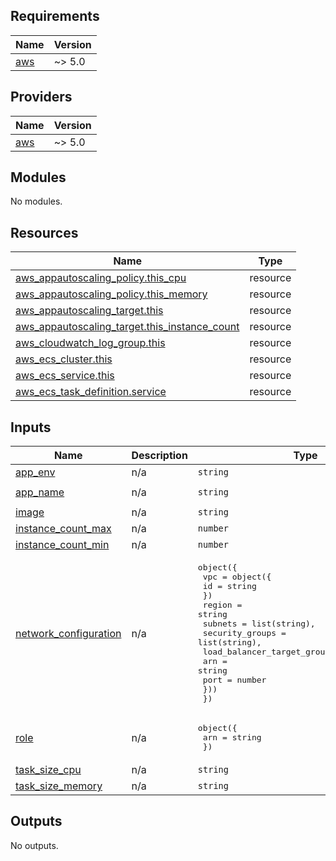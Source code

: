 <!-- BEGIN_TF_DOCS -->
## Requirements

| Name | Version |
|------|---------|
| <a name="requirement_aws"></a> [aws](#requirement\_aws) | ~> 5.0 |

## Providers

| Name | Version |
|------|---------|
| <a name="provider_aws"></a> [aws](#provider\_aws) | ~> 5.0 |

## Modules

No modules.

## Resources

| Name | Type |
|------|------|
| [aws_appautoscaling_policy.this_cpu](https://registry.terraform.io/providers/hashicorp/aws/latest/docs/resources/appautoscaling_policy) | resource |
| [aws_appautoscaling_policy.this_memory](https://registry.terraform.io/providers/hashicorp/aws/latest/docs/resources/appautoscaling_policy) | resource |
| [aws_appautoscaling_target.this](https://registry.terraform.io/providers/hashicorp/aws/latest/docs/resources/appautoscaling_target) | resource |
| [aws_appautoscaling_target.this_instance_count](https://registry.terraform.io/providers/hashicorp/aws/latest/docs/resources/appautoscaling_target) | resource |
| [aws_cloudwatch_log_group.this](https://registry.terraform.io/providers/hashicorp/aws/latest/docs/resources/cloudwatch_log_group) | resource |
| [aws_ecs_cluster.this](https://registry.terraform.io/providers/hashicorp/aws/latest/docs/resources/ecs_cluster) | resource |
| [aws_ecs_service.this](https://registry.terraform.io/providers/hashicorp/aws/latest/docs/resources/ecs_service) | resource |
| [aws_ecs_task_definition.service](https://registry.terraform.io/providers/hashicorp/aws/latest/docs/resources/ecs_task_definition) | resource |

## Inputs

| Name | Description | Type | Default | Required |
|------|-------------|------|---------|:--------:|
| <a name="input_app_env"></a> [app\_env](#input\_app\_env) | n/a | `string` | n/a | yes |
| <a name="input_app_name"></a> [app\_name](#input\_app\_name) | n/a | `string` | `"fortune-ox-logic"` | no |
| <a name="input_image"></a> [image](#input\_image) | n/a | `string` | n/a | yes |
| <a name="input_instance_count_max"></a> [instance\_count\_max](#input\_instance\_count\_max) | n/a | `number` | `512` | no |
| <a name="input_instance_count_min"></a> [instance\_count\_min](#input\_instance\_count\_min) | n/a | `number` | `2` | no |
| <a name="input_network_configuration"></a> [network\_configuration](#input\_network\_configuration) | n/a | <pre>object({<br>    vpc = object({<br>      id = string<br>    })<br>    region          = string<br>    subnets         = list(string),<br>    security_groups = list(string),<br>    load_balancer_target_groups = list(object({<br>      arn  = string<br>      port = number<br>    }))<br>  })</pre> | n/a | yes |
| <a name="input_role"></a> [role](#input\_role) | n/a | <pre>object({<br>    arn = string<br>  })</pre> | n/a | yes |
| <a name="input_task_size_cpu"></a> [task\_size\_cpu](#input\_task\_size\_cpu) | n/a | `string` | `256` | no |
| <a name="input_task_size_memory"></a> [task\_size\_memory](#input\_task\_size\_memory) | n/a | `string` | `512` | no |

## Outputs

No outputs.
<!-- END_TF_DOCS -->